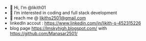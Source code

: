 - 👋 Hi, I’m @likith01
- 👀 I’m interested in coding and full stack development
- 🌱 reach me @ likiths2501@gmail.com
- linkedIn accout : https://www.linkedin.com/in/likith-s-452315226
- blog page https://lmskyhigh.blogspot.com/ with https://github.com/Manasar2501/
